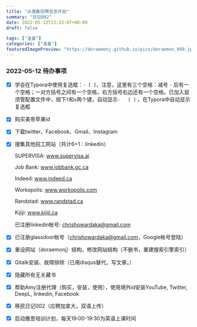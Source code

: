 ```yaml
---
title: "从搜集招聘信息开始"
summary: "日记002"
date: 2022-05-12T22:23:07+08:00
draft: false

tags: ["准备"]
categories: ["准备"]
featuredImagePreview: "https://doraemonj.github.io/pics/doraemon_999.jpeg"
---
```


### 2022-05-12 待办事项

-   [x] 学会在Typora中使用复选框：` - [ ] `，注意，这里有三个空格：减号 `-` 后有一个空格；一对方括号之间有一个空格，右方括号右边还有一个空格。已加入鼠须管配置文件中，按下`f`和`x`两个键，自动显示`-   [ ]` ，在Typora中自动显示复选框

-   [x] 购买美帝苹果id

-   [x] 下载twitter、Facebook、Gmail、Instagram

-   [x] 搜集其他招工网站（共计6+1：linkedin）

    SUPERVISA: www.supervisa.ai

    Job Bank: www.jobbank.gc.ca

    Indeed: www.indeed.ca

    Workopolis: www.workopolis.com

    Randstad: www.randstad.ca

    Kijiji: www.kijiji.ca

    已注册linkedin帐号: chrishowardaka@gmail.com

-   [x] 已注册glassdoor帐号（chrishowardaka@gmail.com，Google帐号登陆）

-   [x] 重设网站（doraemonj）结构，修改网站结构（不删书，重建搜索引擎索引）
-   [x] Gitalk安装、故障排除（已用disqus替代，写文章，）
-   [x] 隐藏所有无关藏书
-   [x] 帮助Amy注册代理（购买，安装，使用），使用境外id安装YouTube, Twitter, DeepL, linkedin, Facebook
-   [x] 移民日记002（应聘加拿大，双语上传）
-   [x] 启动雅思培训计划，每天19:00-19:30为英语上课时间









